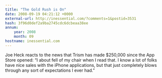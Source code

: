 ```yaml
---
title: "The Gold Rush is On"
date: 2008-09-19 04:21:12 +0000
external-url: http://inessential.com/?comments=1&postid=3531
hash: 3f96d0def2a9ba2745cdc6dcbeaa38ee
annum:
    year: 2008
    month: 09
hostname: inessential.com
---
```



Joe Heck reacts to the news that Trism has made $250,000 since the App Store opened: “I about fell of my chair when I read that. I know a lot of folks have nice sales with the iPhone applications, but that just completely blows through any sort of expectations I ever had.”


